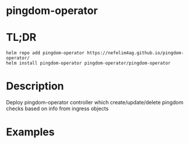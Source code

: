 # pingdom-operator

# TL;DR
```
helm repo add pingdom-operator https://nefelim4ag.github.io/pingdom-operator/
helm install pingdom-operator pingdom-operator/pingdom-operator
```

# Description

Deploy pingdom-operator controller which create/update/delete pingdom checks based on info from ingress objects

# Examples
